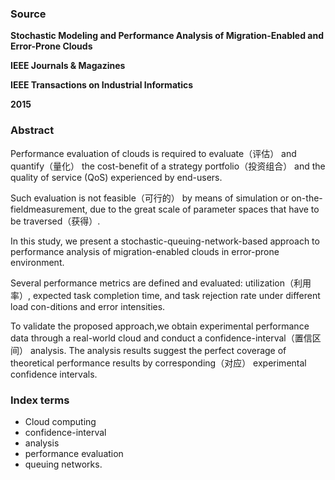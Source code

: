 ### Source

**Stochastic Modeling and Performance Analysis of Migration-Enabled and Error-Prone Clouds**

**IEEE Journals & Magazines**

**IEEE Transactions on Industrial Informatics**

**2015**

### Abstract

Performance evaluation of clouds is required to evaluate（评估） and quantify（量化） the cost-benefit of a strategy portfolio（投资组合） and the quality of service (QoS) experienced by end-users.

Such evaluation is not feasible（可行的） by means of simulation or on-the-fieldmeasurement, due to the great scale of parameter spaces that have to be traversed（获得）. 

In this study, we present a stochastic-queuing-network-based approach to performance analysis of migration-enabled clouds in error-prone environment. 

Several performance metrics are defined and evaluated: utilization（利用率）, expected task completion time, and task rejection rate under different load con-ditions and error intensities. 

To validate the proposed approach,we obtain experimental performance data through a real-world cloud and conduct a confidence-interval（置信区间） analysis. The analysis results suggest the perfect coverage of theoretical performance results by corresponding（对应） experimental confidence intervals.

### Index terms

* Cloud computing
* confidence-interval
* analysis
* performance evaluation
* queuing networks.


​			
​		
​	

